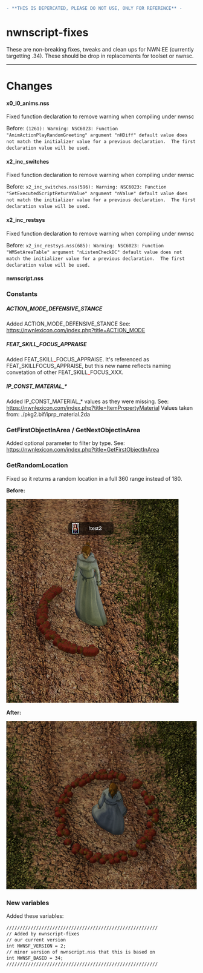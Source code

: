 ```diff
- **THIS IS DEPERCATED, PLEASE DO NOT USE, ONLY FOR REFERENCE** -
```

# nwnscript-fixes

These are non-breaking fixes, tweaks and clean ups for NWN:EE (currently targetting .34).  These should be drop in replacements for toolset or nwnsc.


<hr>

# Changes

#### x0_i0_anims.nss

Fixed function declaration to remove warning when compiling under nwnsc

Before: 
`(1261): Warning: NSC6023: Function "AnimActionPlayRandomGreeting" argument "nHDiff" default value does not match the initializer value for a previous declaration.  The first declaration value will be used.`

#### x2_inc_switches

Fixed function declaration to remove warning when compiling under nwnsc

Before: 
`x2_inc_switches.nss(596): Warning: NSC6023: Function "SetExecutedScriptReturnValue" argument "nValue" default value does not match the initializer value for a previous declaration.  The first declaration value will be used.`

#### x2_inc_restsys

Fixed function declaration to remove warning when compiling under nwnsc

Before: 
`x2_inc_restsys.nss(685): Warning: NSC6023: Function "WMSetAreaTable" argument "nListenCheckDC" default value does not match the initializer value for a previous declaration.  The first declaration value will be used.`

#### nwnscript.nss

### Constants 

##### ACTION_MODE_DEFENSIVE_STANCE

Added ACTION_MODE_DEFENSIVE_STANCE
See: https://nwnlexicon.com/index.php?title=ACTION_MODE

##### FEAT_SKILL_FOCUS_APPRAISE

Added FEAT_SKILL<font color="red">\_</font>FOCUS_APPRAISE.  It's referenced as FEAT_SKILLFOCUS_APPRAISE, but this new name reflects naming convetation of other FEAT_SKILL<font color=red>\_</font>FOCUS_XXX.

##### IP_CONST_MATERIAL_*

Added IP_CONST_MATERIAL_* values as they were missing.
See: https://nwnlexicon.com/index.php?title=ItemPropertyMaterial
Values taken from: ./pkg2.bif/iprp_material.2da

### GetFirstObjectInArea / GetNextObjectInArea
Added optional parameter to filter by type.  See: https://nwnlexicon.com/index.php?title=GetFirstObjectInArea

### GetRandomLocation
Fixed so it returns a random location in a full 360 range instead of 180.

**Before:**

![GetRandomLocation_before](images/GetRandomLocation_before.png)

**After:**

 ![GetRandomLocation_after](images/GetRandomLocation_after.png)


### New variables

Added these variables: 

```
////////////////////////////////////////////////////////
// Added by nwnscript-fixes
// our current version
int NWNSF_VERSION = 2;
// minor version of nwnscript.nss that this is based on
int NWNSF_BASED = 34;
////////////////////////////////////////////////////////
```
